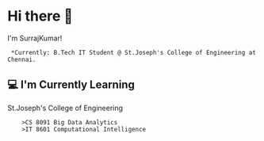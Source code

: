 # Hi there 👋

I'm SurrajKumar!

     *Currently: B.Tech IT Student @ St.Joseph's College of Engineering at Chennai.
  
## :computer:  I'm Currently Learning
    
St.Joseph's College of Engineering

        >CS 8091 Big Data Analytics
        >IT 8601 Computational Intelligence 




